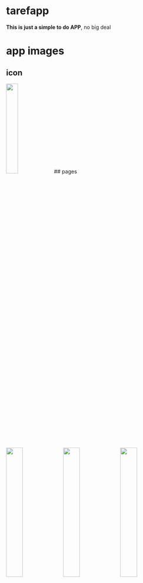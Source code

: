 # tarefapp 
 **This is just a simple to do APP**, no big deal

# app images
## icon
<img src="https://user-images.githubusercontent.com/89677437/158074711-6cade513-24a6-46b6-a176-bea7ba8da659.jpeg" width=25% height=25%>
## pages
<p float="left">
  <img src="https://user-images.githubusercontent.com/89677437/158074718-eeb9eafe-9537-4510-966e-da910c689bc9.jpeg" width=30% height=30%>
  
  <img src="https://user-images.githubusercontent.com/89677437/158074728-1d6d84b5-3322-4a59-af1d-b8fc5f0b3a01.jpeg" width=30% height=30%>

  <img src="https://user-images.githubusercontent.com/89677437/158074747-f1a8448d-cc16-4238-a352-ed17a41d12a8.jpeg" width=30% height=30%>
  
 </p>


